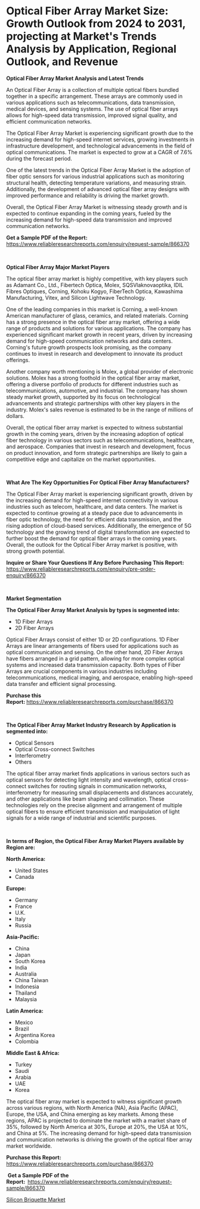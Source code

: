 <p><h1>Optical Fiber Array Market Size: Growth Outlook from 2024 to 2031, projecting at Market's Trends Analysis by Application, Regional Outlook, and Revenue</h1></p><p><strong>Optical Fiber Array Market Analysis and Latest Trends</strong></p>
<p><p>An Optical Fiber Array is a collection of multiple optical fibers bundled together in a specific arrangement. These arrays are commonly used in various applications such as telecommunications, data transmission, medical devices, and sensing systems. The use of optical fiber arrays allows for high-speed data transmission, improved signal quality, and efficient communication networks.</p><p>The Optical Fiber Array Market is experiencing significant growth due to the increasing demand for high-speed internet services, growing investments in infrastructure development, and technological advancements in the field of optical communications. The market is expected to grow at a CAGR of 7.6% during the forecast period.</p><p>One of the latest trends in the Optical Fiber Array Market is the adoption of fiber optic sensors for various industrial applications such as monitoring structural health, detecting temperature variations, and measuring strain. Additionally, the development of advanced optical fiber array designs with improved performance and reliability is driving the market growth.</p><p>Overall, the Optical Fiber Array Market is witnessing steady growth and is expected to continue expanding in the coming years, fueled by the increasing demand for high-speed data transmission and improved communication networks.</p></p>
<p><strong>Get a Sample PDF of the Report:&nbsp;</strong> <a href="https://www.reliableresearchreports.com/enquiry/request-sample/866370">https://www.reliableresearchreports.com/enquiry/request-sample/866370</a></p>
<p>&nbsp;</p>
<p><strong>Optical Fiber Array Major Market Players</strong></p>
<p><p>The optical fiber array market is highly competitive, with key players such as Adamant Co., Ltd., Fibertech Optica, Molex, SQSVlaknovaoptika, IDIL Fibres Optiques, Corning, Kohoku Kogyo, FiberTech Optica, Kawashima Manufacturing, Vitex, and Silicon Lightwave Technology. </p><p>One of the leading companies in this market is Corning, a well-known American manufacturer of glass, ceramics, and related materials. Corning has a strong presence in the optical fiber array market, offering a wide range of products and solutions for various applications. The company has experienced significant market growth in recent years, driven by increasing demand for high-speed communication networks and data centers. Corning's future growth prospects look promising, as the company continues to invest in research and development to innovate its product offerings.</p><p>Another company worth mentioning is Molex, a global provider of electronic solutions. Molex has a strong foothold in the optical fiber array market, offering a diverse portfolio of products for different industries such as telecommunications, automotive, and industrial. The company has shown steady market growth, supported by its focus on technological advancements and strategic partnerships with other key players in the industry. Molex's sales revenue is estimated to be in the range of millions of dollars.</p><p>Overall, the optical fiber array market is expected to witness substantial growth in the coming years, driven by the increasing adoption of optical fiber technology in various sectors such as telecommunications, healthcare, and aerospace. Companies that invest in research and development, focus on product innovation, and form strategic partnerships are likely to gain a competitive edge and capitalize on the market opportunities.</p></p>
<p>&nbsp;</p>
<p><strong>What Are The Key Opportunities For Optical Fiber Array Manufacturers?</strong></p>
<p><p>The Optical Fiber Array market is experiencing significant growth, driven by the increasing demand for high-speed internet connectivity in various industries such as telecom, healthcare, and data centers. The market is expected to continue growing at a steady pace due to advancements in fiber optic technology, the need for efficient data transmission, and the rising adoption of cloud-based services. Additionally, the emergence of 5G technology and the growing trend of digital transformation are expected to further boost the demand for optical fiber arrays in the coming years. Overall, the outlook for the Optical Fiber Array market is positive, with strong growth potential.</p></p>
<p><strong>Inquire or Share Your Questions If Any Before Purchasing This Report:</strong> <a href="https://www.reliableresearchreports.com/enquiry/pre-order-enquiry/866370">https://www.reliableresearchreports.com/enquiry/pre-order-enquiry/866370</a></p>
<p>&nbsp;</p>
<p><strong>Market Segmentation</strong></p>
<p><strong>The Optical Fiber Array Market Analysis by types is segmented into:</strong></p>
<p><ul><li>1D Fiber Arrays</li><li>2D Fiber Arrays</li></ul></p>
<p><p>Optical Fiber Arrays consist of either 1D or 2D configurations. 1D Fiber Arrays are linear arrangements of fibers used for applications such as optical communication and sensing. On the other hand, 2D Fiber Arrays have fibers arranged in a grid pattern, allowing for more complex optical systems and increased data transmission capacity. Both types of Fiber Arrays are crucial components in various industries including telecommunications, medical imaging, and aerospace, enabling high-speed data transfer and efficient signal processing.</p></p>
<p><strong>Purchase this Report:&nbsp;</strong><a href="https://www.reliableresearchreports.com/purchase/866370">https://www.reliableresearchreports.com/purchase/866370</a></p>
<p>&nbsp;</p>
<p><strong>The Optical Fiber Array Market Industry Research by Application is segmented into:</strong></p>
<p><ul><li>Optical Sensors</li><li>Optical Cross-connect Switches</li><li>Interferometry</li><li>Others</li></ul></p>
<p><p>The optical fiber array market finds applications in various sectors such as optical sensors for detecting light intensity and wavelength, optical cross-connect switches for routing signals in communication networks, interferometry for measuring small displacements and distances accurately, and other applications like beam shaping and collimation. These technologies rely on the precise alignment and arrangement of multiple optical fibers to ensure efficient transmission and manipulation of light signals for a wide range of industrial and scientific purposes.</p></p>
<p>&nbsp;</p>
<p><strong>In terms of Region, the Optical Fiber Array Market Players available by Region are:</strong></p>
<p>
    <p> <strong> North America: </strong>
        <ul>
            <li>United States</li>
            <li>Canada</li>
        </ul>
        </p> 
    <p> <strong> Europe: </strong>
        <ul>
            <li>Germany</li>
            <li>France</li>
            <li>U.K.</li>
            <li>Italy</li>
            <li>Russia</li>
        </ul>
        </p> 
    <p> <strong> Asia-Pacific: </strong>
        <ul>
            <li>China</li>
            <li>Japan</li>
            <li>South Korea</li>
            <li>India</li>
            <li>Australia</li>
            <li>China Taiwan</li>
            <li>Indonesia</li>
            <li>Thailand</li>
            <li>Malaysia</li>
        </ul>
        </p> 
    <p> <strong> Latin America: </strong>
        <ul>
            <li>Mexico</li>
            <li>Brazil</li>
            <li>Argentina Korea</li>
            <li>Colombia</li>
        </ul>
        </p> 
    <p> <strong> Middle East & Africa: </strong>
        <ul>
            <li>Turkey</li>
            <li>Saudi</li>
            <li>Arabia</li>
            <li>UAE</li>
            <li>Korea</li>
        </ul>
    </p>
    </p>
<p><p>The optical fiber array market is expected to witness significant growth across various regions, with North America (NA), Asia Pacific (APAC), Europe, the USA, and China emerging as key markets. Among these regions, APAC is projected to dominate the market with a market share of 35%, followed by North America at 30%, Europe at 20%, the USA at 10%, and China at 5%. The increasing demand for high-speed data transmission and communication networks is driving the growth of the optical fiber array market worldwide.</p></p>
<p><strong>Purchase this Report: </strong><a href="https://www.reliableresearchreports.com/purchase/866370">https://www.reliableresearchreports.com/purchase/866370</a></p>
<p>&nbsp;<strong>Get a Sample PDF of the Report:&nbsp;&nbsp;</strong><a href="https://www.reliableresearchreports.com/enquiry/request-sample/866370">https://www.reliableresearchreports.com/enquiry/request-sample/866370</a></p>
<p><strong></strong></p>
<p><p><a href="https://meowing-canidae-761.notion.site/Silicon-Briquette-Market-Research-Report-Provides-Critical-Insights-that-can-help-Shape-Business-Dev-03f994933782412e97ff9aad0ec5d7ef">Silicon Briquette Market</a></p></p>